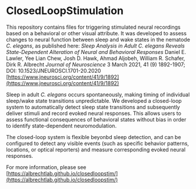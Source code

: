 # ClosedLoopStimulation

This repository contains files for triggering stimulated neural recordings based on a behavioral or other visual attribute. It was developed to assess changes to neural function between sleep and wake states in the nematode _C. elegans_, as published here: 
_Sleep Analysis in Adult C. elegans Reveals State-Dependent Alteration of Neural and Behavioral Responses_
Daniel E. Lawler, Yee Lian Chew, Josh D. Hawk, Ahmad Aljobeh, William R. Schafer, Dirk R. Albrecht
_Journal of Neuroscience_ 3 March 2021, 41 (9) 1892-1907; DOI: 10.1523/JNEUROSCI.1701-20.2020
[https://www.jneurosci.org/content/41/9/1892](https://www.jneurosci.org/content/41/9/1892)

Sleep in adult _C. elegans_ occurs spontaneously, making timing of individual sleep/wake state transitions unpredictable. We developed a closed-loop system to automatically detect sleep state transitions and subsequently deliver stimuli and record evoked neural responses. This allows users to assess functional consequences of behavioral states without bias in order to identify state-dependent neuromodulation. 

The closed-loop system is flexible beyonbd sleep detection, and can be configured to detect any visible events (such as specific behavior patterns, locations, or optical reporters) and measure corresponding evoked neural responses.

For more information, please see [https://albrechtlab.github.io/closedloopstim/](https://albrechtlab.github.io/closedloopstim/)
